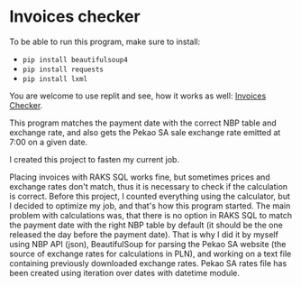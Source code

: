 # Invoices checker

To be able to run this program, make sure to install:

- `pip install beautifulsoup4`
- `pip install requests`
- `pip install lxml`

You are welcome to use replit and see, how it works as well: [Invoices Checker](https://replit.com/@EwaPertynska/Invoiceschecker#main.py).

This program matches the payment date with the correct NBP table and exchange rate, and also gets the Pekao SA sale exchange rate emitted at 7:00 on a given date.

I created this project to fasten my current job. 

Placing invoices with RAKS SQL works fine, but sometimes prices and exchange rates don't match, thus it is necessary to check if the calculation is correct. Before this project, I counted everything using the calculator, but I decided to optimize my job, and that's how this program started. The main problem with calculations was, that there is no option in RAKS SQL to match the payment date with the right NBP table by default (it should be the one released the day before the payment date). That is why I did it by myself using NBP API (json), BeautifulSoup for parsing the Pekao SA website (the source of exchange rates for calculations in PLN), and working on a text file containing previously downloaded exchange rates. Pekao SA rates file has been created using iteration over dates with datetime module.
